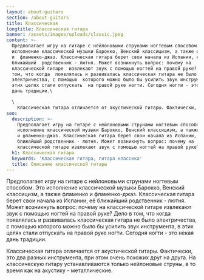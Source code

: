 ```yaml
---
layout: about-guitars
section: /about-guitars
title: Классическая
longtitle: Классическая гитара
banner: /assets/images/uploads/classic.jpeg
content: >-
  Предполагает игру на гитаре с нейлоновыми струнами ногтевым способом. Это 
  исполнение классической музыки Барокко, Венский классицизм, а также фламенко
  и  фламенко-джаз. Классическая гитара берет свои начала из Испании, её
  ближайший  родственник - лютня. Может возникнуть вопрос: почему на
  классической гитаре  извлекают звук с помощью ногтей на правой руке? Дело в
  том, что когда  появлялась и развивалась классическая гитара не было
  электричества, с помощью  которого можно было бы усилить звук инструмента, в
  этих целях стали отпускать  на правой руке ногти. Сегодня ногти - это некая
  дань традиции.\

  \
    Классическая гитара отличается от акустической гитары. Фактически, это два  разных инструмента, при этом очень похожих друг на друга. На классическую  гитару устанавливаются только нейлоновые струны, в то время как на акустику -  металлические.
seo:
  description: >-
    Предполагает игру на гитаре с нейлоновыми струнами ногтевым способом. Это
    исполнение классической музыки Барокко, Венский классицизм, а также фламенко
    и фламенко-джаз. Классическая гитара берет свои начала из Испании, её
    ближайший родственник - лютня. Может возникнуть вопрос: почему на
    классической гитаре извлекают звук с помощью ногтей на правой руке?
  h1: Классическая гитара
  keywords: 'Классическая гитара, гитара классика'
  title: Описание классической гитары
---
```


  Предполагает игру на гитаре с нейлоновыми струнами ногтевым способом. Это
  исполнение классической музыки Барокко, Венский классицизм, а также фламенко и
  фламенко-джаз. Классическая гитара берет свои начала из Испании, её ближайший
  родственник - лютня. Может возникнуть вопрос: почему на классической гитаре
  извлекают звук с помощью ногтей на правой руке? Дело в том, что когда
  появлялась и развивалась классическая гитара не было электричества, с помощью
  которого можно было бы усилить звук инструмента, в этих целях стали отпускать
  на правой руке ногти. Сегодня ногти - это некая дань традиции.


  Классическая гитара отличается от акустической гитары. Фактически, это два
  разных инструмента, при этом очень похожих друг на друга. На классическую
  гитару устанавливаются только нейлоновые струны, в то время как на акустику -
  металлические.

